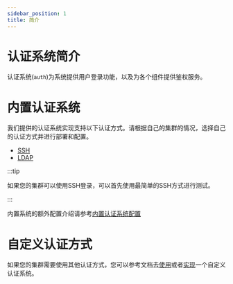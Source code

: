 ```yaml
---
sidebar_position: 1
title: 简介
---
```


# 认证系统简介

认证系统(`auth`)为系统提供用户登录功能，以及为各个组件提供鉴权服务。

# 内置认证系统

我们提供的认证系统实现支持以下认证方式。请根据自己的集群的情况，选择自己的认证方式并进行部署和配置。
  
- [SSH](./ssh.md)
- [LDAP](./ldap.md)

:::tip

如果您的集群可以使用SSH登录，可以首先使用最简单的SSH方式进行测试。

:::

内置系统的额外配置介绍请参考[内置认证系统配置](./config.md)

# 自定义认证方式

如果您的集群需要使用其他认证方式，您可以参考文档去[使用](./use-custom-auth.md)或者[实现](./impl-custom-auth.md)一个自定义认证系统。